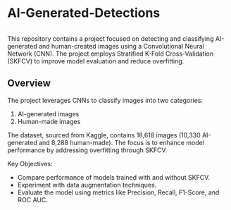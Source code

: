 # AI-Generated-Detections
```
```
This repository contains a project focused on detecting and classifying AI-generated and human-created images using a Convolutional Neural Network (CNN). The project employs Stratified K-Fold Cross-Validation (SKFCV) to improve model evaluation and reduce overfitting.

## Overview
The project leverages CNNs to classify images into two categories:
1. AI-generated images
2. Human-made images

The dataset, sourced from Kaggle, contains 18,618 images (10,330 AI-generated and 8,288 human-made). The focus is to enhance model performance by addressing overfitting through SKFCV.

Key Objectives:
- Compare performance of models trained with and without SKFCV.
- Experiment with data augmentation techniques.
- Evaluate the model using metrics like Precision, Recall, F1-Score, and ROC AUC.
